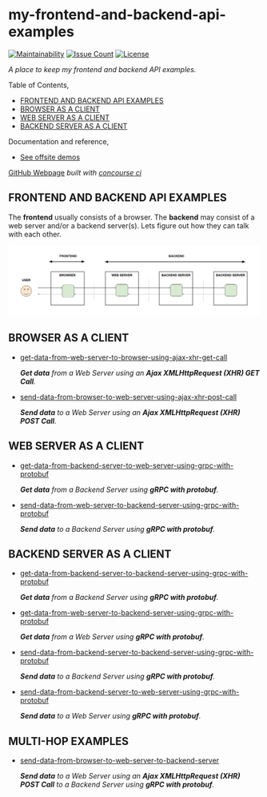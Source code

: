 # my-frontend-and-backend-api-examples

[![Maintainability](https://api.codeclimate.com/v1/badges/a7fd79cc4717b3da27d6/maintainability)](https://codeclimate.com/github/JeffDeCola/my-frontend-and-backend-api-examples/maintainability)
[![Issue Count](https://codeclimate.com/github/JeffDeCola/my-frontend-and-backend-api-examples/badges/issue_count.svg)](https://codeclimate.com/github/JeffDeCola/my-frontend-and-backend-api-examples/issues)
[![License](http://img.shields.io/:license-mit-blue.svg)](http://jeffdecola.mit-license.org)

_A place to keep my frontend and backend API examples._

Table of Contents,

* [FRONTEND AND BACKEND API EXAMPLES](https://github.com/JeffDeCola/my-frontend-and-backend-api-examples#frontend-and-backend-api-examples)
* [BROWSER AS A CLIENT](https://github.com/JeffDeCola/my-frontend-and-backend-api-examples#browser-as-a-client)
* [WEB SERVER AS A CLIENT](https://github.com/JeffDeCola/my-frontend-and-backend-api-examples#web-server-as-a-client)
* [BACKEND SERVER AS A CLIENT](https://github.com/JeffDeCola/my-frontend-and-backend-api-examples#backend-server-as-a-client)

Documentation and reference,

* [See offsite demos](http://www.jeffdecola.com/my-frontend-and-backend-api-examples/index.php)

[GitHub Webpage](https://jeffdecola.github.io/my-frontend-and-backend-api-examples/)
_built with
[concourse ci](https://github.com/JeffDeCola/my-frontend-and-backend-api-examples/blob/master/ci-README.md)_

## FRONTEND AND BACKEND API EXAMPLES

The **frontend** usually consists of a browser.
The **backend** may consist of a web server and/or a backend server(s).
Lets figure out how they can talk with each other.

![IMAGE - frontend-backend-overview - IMAGE](docs/pics/frontend-backend-overview.jpg)

## BROWSER AS A CLIENT

* [get-data-from-web-server-to-browser-using-ajax-xhr-get-call](https://github.com/JeffDeCola/my-frontend-and-backend-api-examples/tree/main/my-frontend-and-backend-api-examples/browser-as-a-client/get-data-from-web-server-to-browser-using-ajax-xhr-get-call)

  _**Get data**
  from a Web Server
  using an **Ajax XMLHttpRequest (XHR) GET Call**._

* [send-data-from-browser-to-web-server-using-ajax-xhr-post-call](https://github.com/JeffDeCola/my-frontend-and-backend-api-examples/tree/main/my-frontend-and-backend-api-examples/browser-as-a-client/send-data-from-browser-to-web-server-using-ajax-xhr-post-call)

  _**Send data**
  to a Web Server
  using an **Ajax XMLHttpRequest (XHR) POST Call**._

## WEB SERVER AS A CLIENT

* [get-data-from-backend-server-to-web-server-using-grpc-with-protobuf](https://github.com/JeffDeCola/my-frontend-and-backend-api-examples/tree/main/my-frontend-and-backend-api-examples/web-server-as-a-client/get-data-from-backend-server-to-web-server-using-grpc-with-protobuf)

  _**Get data**
  from a Backend Server
  using **gRPC with protobuf**._

* [send-data-from-web-server-to-backend-server-using-grpc-with-protobuf](https://github.com/JeffDeCola/my-frontend-and-backend-api-examples/tree/main/my-frontend-and-backend-api-examples/web-server-as-a-client/send-data-from-web-server-to-backend-server-using-grpc-with-protobuf)

  _**Send data**
  to a Backend Server
  using **gRPC with protobuf**._

## BACKEND SERVER AS A CLIENT

* [get-data-from-backend-server-to-backend-server-using-grpc-with-protobuf](https://github.com/JeffDeCola/my-frontend-and-backend-api-examples/tree/main/my-frontend-and-backend-api-examples/backend-server-as-a-client/get-data-from-backend-server-to-backend-server-using-grpc-with-protobuf)

  _**Get data**
  from a Backend Server
  using **gRPC with protobuf**._

* [get-data-from-web-server-to-backend-server-using-grpc-with-protobuf](https://github.com/JeffDeCola/my-frontend-and-backend-api-examples/tree/main/my-frontend-and-backend-api-examples/backend-server-as-a-client/get-data-from-web-server-to-backend-server-using-grpc-with-protobuf)

  _**Get data**
  from a Web Server
  using **gRPC with protobuf**._

* [send-data-from-backend-server-to-backend-server-using-grpc-with-protobuf](https://github.com/JeffDeCola/my-frontend-and-backend-api-examples/tree/main/my-frontend-and-backend-api-examples/backend-server-as-a-client/send-data-from-backend-server-to-backend-server-using-grpc-with-protobuf)

  _**Send data**
  to a Backend Server
  using **gRPC with protobuf**._

* [send-data-from-backend-server-to-web-server-using-grpc-with-protobuf](https://github.com/JeffDeCola/my-frontend-and-backend-api-examples/tree/main/my-frontend-and-backend-api-examples/backend-server-as-a-client/send-data-from-backend-server-to-web-server-using-grpc-with-protobuf)

  _**Send data**
  to a Web Server
  using **gRPC with protobuf**._

## MULTI-HOP EXAMPLES

* [send-data-from-browser-to-web-server-to-backend-server](https://github.com/JeffDeCola/my-frontend-and-backend-api-examples/tree/main/my-frontend-and-backend-api-examples/multi-hop-examples/send-data-from-browser-to-web-server-to-backend-server)

  _**Send data**
  to a Web Server
  using an **Ajax XMLHttpRequest (XHR) POST Call**
  to a Backend Server
  using **gRPC with protobuf**._
